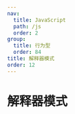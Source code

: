 ```yaml
---
nav:
  title: JavaScript
  path: /js
  order: 2
group:
  title: 行为型
  order: 84
title: 解释器模式
order: 12
---
```


# 解释器模式
